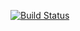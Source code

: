 [![Build Status](https://travis-ci.org/Sanifrey/shor2.svg?branch=master)](https://travis-ci.org/Sanifrey/shor2)
